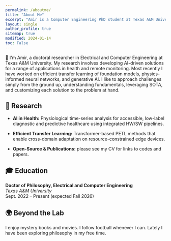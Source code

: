 ```yaml
---
permalink: /aboutme/
title: "About Me"
excerpt: "Amir is a Computer Engineering PhD student at Texas A&M University developing AI-driven innovations."
layout: single
author_profile: true
sitemap: true
modified: 2024-01-14
toc: False
---
```


👋 I'm Amir, a doctoral researcher in Electrical and Computer Engineering at Texas A&M University. My research involves developing AI-driven solutions for a range of applications in health and remote monitoring. Most recently I have worked on efficient transfer learning of foundation models, physics-informed neural networks, and generative AI. I like to approach challenges simply from the ground up, understanding fundamentals, leveraging SOTA, and customizing each solution to the problem at hand.

## 🔬 Research

- **AI in Health:** Physiological time-series analysis for accessible, low-label diagnostic and predictive healthcare using integrated HW/SW pipelines.

- **Efficient Transfer Learning:** Transformer-based PETL methods that enable cross-domain adaptation on resource-constrained edge devices.

- **Open-Source & Publications:** please see my CV for links to codes and papers.

## 🎓 Education

**Doctor of Philosophy, Electrical and Computer Engineering**  
*Texas A&M University*  
Sept. 2022 – Present (expected Fall 2026) 

<!-- Additional details, internships, or research experiences can be added here if desired -->

## 🌍 Beyond the Lab

I enjoy mystery books and movies. I follow football whenever I can. Lately I have been exploring philosophy in my free time. 
